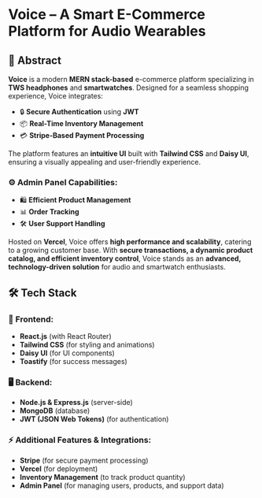 
# Voice – A Smart E-Commerce Platform for Audio Wearables  

## 📌 Abstract  
**Voice** is a modern **MERN stack-based** e-commerce platform specializing in **TWS headphones** and **smartwatches**. Designed for a seamless shopping experience, Voice integrates:  

- 🔒 **Secure Authentication** using **JWT**  
- 📦 **Real-Time Inventory Management**  
- 💳 **Stripe-Based Payment Processing**  

The platform features an **intuitive UI** built with **Tailwind CSS** and **Daisy UI**, ensuring a visually appealing and user-friendly experience.  

### ⚙️ **Admin Panel Capabilities:**  
- 🛍 **Efficient Product Management**  
- 📊 **Order Tracking**  
- 🛠 **User Support Handling**  

Hosted on **Vercel**, Voice offers **high performance and scalability**, catering to a growing customer base. With **secure transactions, a dynamic product catalog, and efficient inventory control**, Voice stands as an **advanced, technology-driven solution** for audio and smartwatch enthusiasts.  <br/>

 
## 🛠 Tech Stack

### 🎨 Frontend:
- **React.js** (with React Router)
- **Tailwind CSS** (for styling and animations)
- **Daisy UI** (for UI components)
- **Toastify** (for success messages)

### 🖥 Backend:
- **Node.js & Express.js** (server-side)
- **MongoDB** (database)
- **JWT (JSON Web Tokens)** (for authentication)

### ⚡ Additional Features & Integrations:
- **Stripe** (for secure payment processing)
- **Vercel** (for deployment)
- **Inventory Management** (to track product quantity)
- **Admin Panel** (for managing users, products, and support data)

